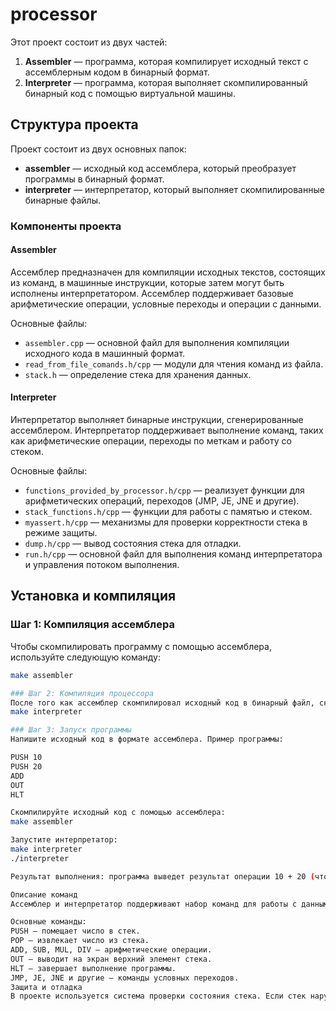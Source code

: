 # processor

Этот проект состоит из двух частей:

1. **Assembler** — программа, которая компилирует исходный текст с ассемблерным кодом в бинарный формат.
2. **Interpreter** — программа, которая выполняет скомпилированный бинарный код с помощью виртуальной машины.

## Структура проекта

Проект состоит из двух основных папок:

- **assembler** — исходный код ассемблера, который преобразует программы в бинарный формат.
- **interpreter** — интерпретатор, который выполняет скомпилированные бинарные файлы.

### Компоненты проекта

#### Assembler

Ассемблер предназначен для компиляции исходных текстов, состоящих из команд, в машинные инструкции, которые затем могут быть исполнены интерпретатором. Ассемблер поддерживает базовые арифметические операции, условные переходы и операции с данными.

Основные файлы:
- `assembler.cpp` — основной файл для выполнения компиляции исходного кода в машинный формат.
- `read_from_file_comands.h/cpp` — модули для чтения команд из файла.
- `stack.h` — определение стека для хранения данных.

#### Interpreter

Интерпретатор выполняет бинарные инструкции, сгенерированные ассемблером. Интерпретатор поддерживает выполнение команд, таких как арифметические операции, переходы по меткам и работу со стеком.

Основные файлы:
- `functions_provided_by_processor.h/cpp` — реализует функции для арифметических операций, переходов (JMP, JE, JNE и другие).
- `stack_functions.h/cpp` — функции для работы с памятью и стеком.
- `myassert.h/cpp` — механизмы для проверки корректности стека в режиме защиты.
- `dump.h/cpp` — вывод состояния стека для отладки.
- `run.h/cpp` — основной файл для выполнения команд интерпретатора и управления потоком выполнения.

## Установка и компиляция

### Шаг 1: Компиляция ассемблера
Чтобы скомпилировать программу с помощью ассемблера, используйте следующую команду:

```bash
make assembler

### Шаг 2: Компиляция процессора
После того как ассемблер скомпилировал исходный код в бинарный файл, скомпилируйте интерпретатор:
make interpreter

### Шаг 3: Запуск программы
Напишите исходный код в формате ассемблера. Пример программы:

PUSH 10
PUSH 20
ADD
OUT
HLT

Скомпилируйте исходный код с помощью ассемблера:
make assembler

Запустите интерпретатор:
make interpreter
./interpreter

Результат выполнения: программа выведет результат операции 10 + 20 (что равно 30).

Описание команд
Ассемблер и интерпретатор поддерживают набор команд для работы с данными и выполнения операций.

Основные команды:
PUSH — помещает число в стек.
POP — извлекает число из стека.
ADD, SUB, MUL, DIV — арифметические операции.
OUT — выводит на экран верхний элемент стека.
HLT — завершает выполнение программы.
JMP, JE, JNE и другие — команды условных переходов.
Защита и отладка
В проекте используется система проверки состояния стека. Если стек нарушен, программа выполнит диагностику с выводом ошибок в консоль. Это реализовано с помощью макроса ASSERT, который включается при компиляции с флагом PROTECTION_ON.
